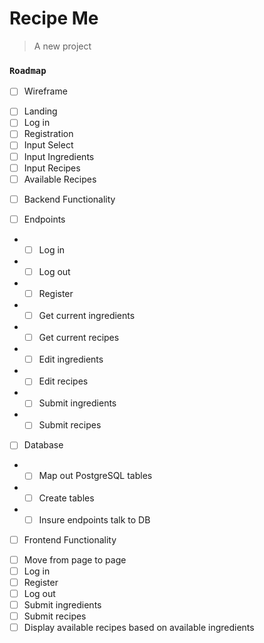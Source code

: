 # Recipe Me

> A new project

### `Roadmap`
- [ ] Wireframe
* [ ] Landing
* [ ] Log in
* [ ] Registration
* [ ] Input Select
* [ ] Input Ingredients
* [ ] Input Recipes
* [ ] Available Recipes

- [ ] Backend Functionality
* [ ] Endpoints
* * [ ] Log in
* * [ ] Log out
* * [ ] Register
* * [ ] Get current ingredients
* * [ ] Get current recipes
* * [ ] Edit ingredients
* * [ ] Edit recipes
* * [ ] Submit ingredients
* * [ ] Submit recipes
* [ ] Database
* * [ ] Map out PostgreSQL tables
* * [ ] Create tables
* * [ ] Insure endpoints talk to DB

- [ ] Frontend Functionality
* [ ] Move from page to page
* [ ] Log in
* [ ] Register
* [ ] Log out
* [ ] Submit ingredients
* [ ] Submit recipes
* [ ] Display available recipes based on available ingredients